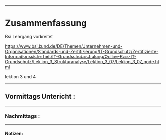 

___

# Zusammenfassung


Bsi Lehrgang vorbreitet 

https://www.bsi.bund.de/DE/Themen/Unternehmen-und-Organisationen/Standards-und-Zertifizierung/IT-Grundschutz/Zertifizierte-Informationssicherheit/IT-Grundschutzschulung/Online-Kurs-IT-Grundschutz/Lektion_3_Strukturanalyse/Lektion_3_07/Lektion_3_07_node.html

lektion 3 und 4 

----

## Vormittags Untericht : 








----

### Nachmittags :







___

#### Notizen: 
